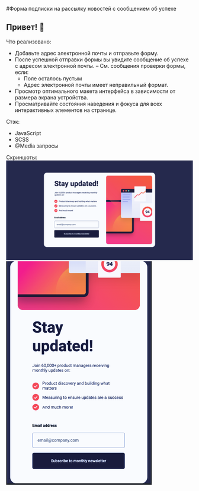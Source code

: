 #Форма подписки на рассылку новостей с сообщением об успехе

## Привет! 👋

Что реализовано:

- Добавьте адрес электронной почты и отправьте форму.
- После успешной отправки формы вы увидите сообщение об успехе с адресом электронной почты.
  – См. сообщения проверки формы, если:
  - Поле осталось пустым
  - Адрес электронной почты имеет неправильный формат.
- Просмотр оптимального макета интерфейса в зависимости от размера экрана устройства.
- Просматривайте состояния наведения и фокуса для всех интерактивных элементов на странице.

Стэк:

- JavaScript
- SCSS
- @Media запросы

Скриншоты:
![](./dising/screenshot-d.png)
![](./dising/screenshot-m.png)
